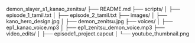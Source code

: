 demon_slayer_s1_kanao_zenitsu/
├── README.md
├── scripts/
│   ├── episode_1_tamil.txt
│   ├── episode_2_tamil.txt
├── images/
│   ├── kano_hero_design.jpg
│   ├── demon_zenitsu.jpg
├── voices/
│   ├── ep1_kanao_voice.mp3
│   ├── ep1_zenitsu_demon_voice.mp3
├── video_edits/
│   ├── episode1_project.capcut
│   └── youtube_thumbnail.png
